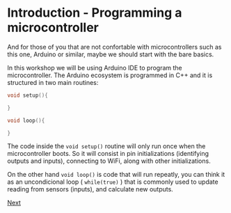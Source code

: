 # Introduction - Programming a microcontroller

And for those of you that are not confortable with microcontrollers such as this one, Arduino or similar, maybe we should start with the bare basics.

In this workshop we will be using Arduino IDE to program the microcontroller. The Arduino ecosystem is programmed in C++ and it is structured in two main routines:

```c++
void setup(){

}

void loop(){

}
```

The code inside the <code>void setup()</code> routine will only run once when the microcontroller boots. So it will consist in pin initializations (identifying outputs and inputs), connecting to WiFi, along with other initializations.

On the other hand ```void loop()``` is code that will run repeatly, you can think it as an uncondicional loop ( ```while(true)``` ) that is commonly used to update reading from sensors (inputs), and calculate new outputs.

[Next](./hiesp.md)